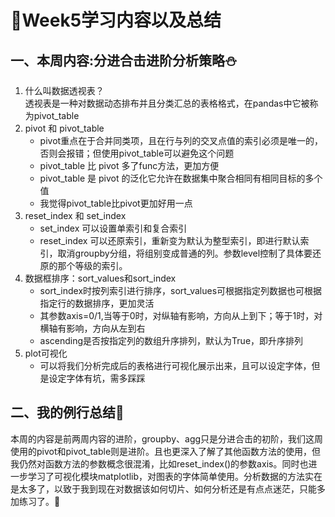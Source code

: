 # :eyes:Week5学习内容以及总结
## 一、本周内容:分进合击进阶分析策略:snowman: 
1. 什么叫数据透视表？   
   透视表是一种对数据动态排布并且分类汇总的表格格式，在pandas中它被称为pivot_table
2. pivot 和 pivot_table   
   * pivot重点在于合并同类项，且在行与列的交叉点值的索引必须是唯一的，否则会报错；但使用pivot_table可以避免这个问题
   * pivot_table 比 pivot 多了func方法，更加方便
   * pivot_table 是 pivot 的泛化它允许在数据集中聚合相同有相同目标的多个值
   * 我觉得pivot_table比pivot更加好用一点
3. reset_index 和 set_index
   * set_index 可以设置单索引和复合索引   
   * reset_index 可以还原索引，重新变为默认为整型索引，即进行默认索引，取消groupby分组，将组别变成普通的列。参数level控制了具体要还原的那个等级的索引。
4. 数据框排序：sort_values和sort_index
   * sort_index时按列索引进行排序，sort_values可根据指定列数据也可根据指定行的数据排序，更加灵活
   * 其参数axis=0/1,当等于0时，对纵轴有影响，方向从上到下；等于1时，对横轴有影响，方向从左到右
   * ascending是否按指定列的数组升序排列，默认为True，即升序排列
5. plot可视化
   * 可以将我们分析完成后的表格进行可视化展示出来，且可以设定字体，但是设定字体有坑，需多踩踩
## 二、我的例行总结:maple_leaf:   
   本周的内容是前两周内容的进阶，groupby、agg只是分进合击的初阶，我们这周使用的pivot和pivot_table则是进阶。且也更深入了解了其他函数方法的使用，但我仍然对函数方法的参数概念很混淆，比如reset_index()的参数axis。同时也进一步学习了可视化模块matplotlib，对图表的字体简单使用。分析数据的方法实在是太多了，以致于我到现在对数据该如何切片、如何分析还是有点点迷茫，只能多加练习了。:full_moon_with_face:
   
   
